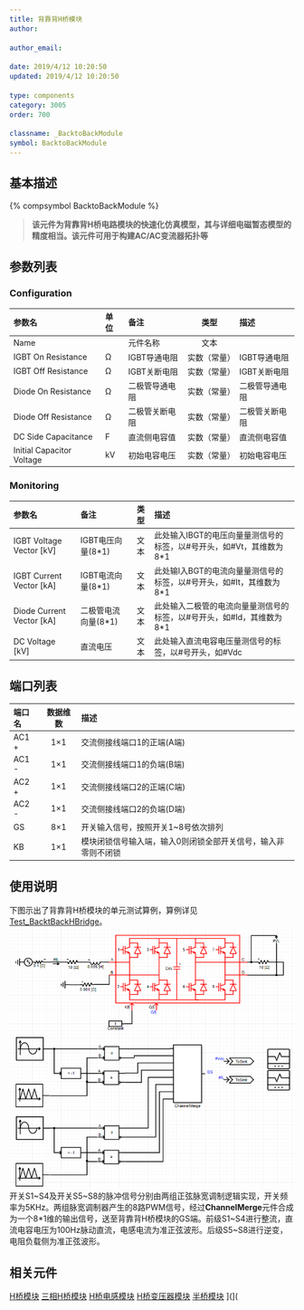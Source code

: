 ```yaml
---
title: 背靠背H桥模块
author:

author_email:

date: 2019/4/12 10:20:50
updated: 2019/4/12 10:20:50

type: components
category: 3005
order: 700

classname: _BacktoBackModule
symbol: BacktoBackModule
---
```

## 基本描述
{% compsymbol BacktoBackModule %}

> **该元件为背靠背H桥电路模块的快速化仿真模型，其与详细电磁暂态模型的精度相当。该元件可用于构建AC/AC变流器拓扑等**

## 参数列表
### Configuration
| 参数名 | 单位 | 备注 | 类型 | 描述 |
| :--- | :--- | :--- | :--: | :--- |
| Name |  | 元件名称 | 文本 |  |
| IGBT On Resistance | Ω | IGBT导通电阻 | 实数（常量） | IGBT导通电阻 |
| IGBT Off Resistance | Ω | IGBT关断电阻 | 实数（常量） | IGBT关断电阻 |
| Diode On Resistance | Ω | 二极管导通电阻 | 实数（常量） | 二极管导通电阻 |
| Diode Off Resistance | Ω | 二极管关断电阻 | 实数（常量） | 二极管关断电阻 |
| DC Side Capacitance | F | 直流侧电容值 | 实数（常量） | 直流侧电容值 |
| Initial Capacitor Voltage | kV | 初始电容电压 | 实数（常量） | 初始电容电压 |

### Monitoring
| 参数名 | 备注 | 类型 | 描述 |
| :--- | :--- | :--: | :--- |
| IGBT Voltage Vector \[kV\] | IGBT电压向量(8*1) | 文本 | 此处输入IBGT的电压向量量测信号的标签，以#号开头，如#Vt，其维数为8\*1 |
| IGBT Current Vector \[kA\] | IGBT电流向量(8*1) | 文本 | 此处输I入BGT的电流向量量测信号的标签，以#号开头，如#It，其维数为8\*1 |
| Diode Current Vector \[kA\] | 二极管电流向量(8*1) | 文本 | 此处输入二极管的电流向量量测信号的标签，以#号开头，如#Id，其维数为8\*1 |
| DC Voltage \[kV\] | 直流电压 | 文本 | 此处输入直流电容电压量测信号的标签，以#号开头，如#Vdc |


## 端口列表

| 端口名 | 数据维数 | 描述 |
| :--- | :--:  | :--- |
| AC1 + | 1×1 | 交流侧接线端口1的正端(A端) |
| AC1 - | 1×1 | 交流侧接线端口1的负端(B端) |
| AC2 + | 1×1 | 交流侧接线端口2的正端(C端) |
| AC2 - | 1×1 | 交流侧接线端口2的负端(D端) |
| GS | 8×1 | 开关输入信号，按照开关1~8号依次排列 |
| KB | 1×1 | 模块闭锁信号输入端，输入0则闭锁全部开关信号，输入非零则不闭锁 |

## 使用说明
下图示出了背靠背H桥模块的单元测试算例，算例详见[Test_BacktBackHBridge](https://www.cloudpss.net/editor/?id=1184)。
![单元测试图](comp_VSCModule/BtB.png)
开关S1\~S4及开关S5\~S8的脉冲信号分别由两组正弦脉宽调制逻辑实现，开关频率为5KHz。两组脉宽调制器产生的8路PWM信号，经过**ChannelMerge**元件合成为一个8\*1维的输出信号，送至背靠背H桥模块的GS端。前级S1\~S4进行整流，直流电容电压为100Hz脉动直流，电感电流为准正弦波形。后级S5\~S8进行逆变，电阻负载侧为准正弦波形。

## 相关元件
[H桥模块](comp_HBridgeModule.html)
[三相H桥模块](comp_ThreePhaseHBridgeModule.html)
[H桥电感模块](comp_HBridgeWithInductanceModule.html)
[H桥变压器模块](comp_HBridgeWithTransformerModule.html)
[半桥模块](comp_HalfBridgeModule.html)
](](